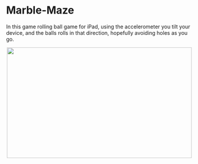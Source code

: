 # Marble-Maze

In this game rolling ball game for iPad, using the accelerometer you tilt your device, and the balls rolls in that direction, hopefully avoiding holes as you go.

<p align="center">
  <img width="500" height="300" src="https://user-images.githubusercontent.com/27751735/60744434-8ce4a080-9f7e-11e9-8faf-d05c248460fd.png">
</p> 


